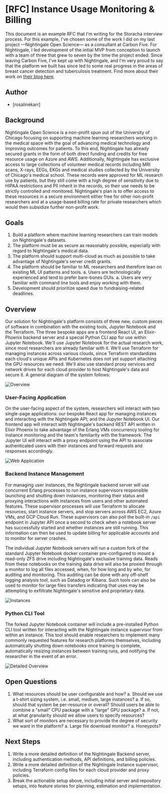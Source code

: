 # [RFC] Instance Usage Monitoring & Billing

This document is an example RFC that I'm writing for the Storacha interview process.
For this example, I've chosen some of the work I did on my last project —Nightingale Open Science— as a consultant at Carbon Five.
For Nightingale, I led development of the initial MVP from conception to launch with a team of three that grew to seven by the time the project ended.
Since leaving Carbon Five, I've kept up with Nightingale, and I'm very proud to say that the platform we built has since led to some real progress in the areas of breast cancer detection and tuberculosis treatment.
Find more about their work on [their blog here](https://www.ngsci.org/updates).

## Author

- [rosalinekarr]

## Background

Nightingale Open Science is a non-profit spun out of the University of Chicago focusing on supporting machine learning researchers working in the medical space with the goal of advancing medical technology and improving outcomes for patients.
To this end, Nightingale has already secured grants in the form of both direct funding and credits for free resource usage on Azure and AWS.
Additionally, Nightingale has exclusive access to large collections of volunteer medical records including MRI scans, X-rays, EEGs, EKGs and medical studies collected by the University of Chicago's medical school.
These records were approved for ML research use by patients, but they still come with a high degree of sensitivity due to HIPAA restrictions and PII inherit in the records, so their use needs to be strictly controlled and monitored.
Nightingale's plan is to offer access to these resources in a secure environment either free for other non-profit researchers and at a usage-based billing rate for private researchers which would then subsidize further non-profit work.

## Goals

1. Build a platform where machine learning researchers can train models on Nightingale's datasets.
1. The platform must be as secure as reasonably possible, especially with regard to Nightingale's medical data.
1. The platform should support multi-cloud as much as possible to take advantage of Nightingale's server credit grants.
1. The platform should be familiar to ML researchers and therefore lean on existing ML UI patterns and tools.
    a. Users are technologically experienced and tend to prefer bare-bones GUIs.
    a. Users are very familiar with command line tools and enjoy working with them.
1. Development should prioritize speed due to fundraising-related deadlines.

## Overview

Our solution for Nightingale's platform consists of three new, custom pieces of software in combination with the existing tools, Jupyter Notebook and the Terraform.
The three bespoke apps are a frontend React UI, an Elixir-Phoenix backend server and a special Python CLI app for use within Jupyter Notebook.
We'll use Jupyter Notebook for the actual research work, since most researchers are already familiar with it.
We'll use Terraform for managing instances across various clouds, since Terraform standardizes each cloud's unique APIs and Kubernetes does not yet support attaching the GPU resources we need.
We'll also use standard proxy services and network drives for each cloud provider to host Nightingale's data and secure it.
A general diagram of the system follows:

![Overview](./assets/overview.png)

### User-Facing Application

On the user-facing aspect of the system, researchers will interact with two single-page applications: our bespoke React app for managing instances and interacting with the Nightingale API; and the Jupyter Notebook UI.
Our frontend app will interact with Nightingale's backend REST API written in Elixir Phoenix to take advantage of the Erlang VMs concurrency tooling for instance monitoring and the team's familiarity with the framework.
The Jupyter UI will interact with a proxy endpoint using the API to associate authenticated users with their instances and forward requests and responses accordingly.

![Web Application](./assets/instances.png)

### Backend Instance Management

For managing user instances, the Nightingale backend server will use concurrent Erlang processes to run instance supervisors responsible launching and shutting down instances, monitoring their status and proxying interactions with instances from users and other automated features.
These supervisor processes will use Terraform to allocate resources, start instance servers, and stop servers across AWS EC2, Azure VMs, and GCP Cloud Run.
These supervisors can also poll the built-in `/api` endpoint in Jupyter API once a second to check when a notebook server has successfully started and whether instances are still running.
This information can then be used to update billing for applicable accounts and to monitor for server crashes.

The individual Jupyter Notebook servers will run a custom fork of the standard Jupyter Notebook docker container pre-configured to mount a read-only ZFS drive including Nightingale's exclusive training data.
Reads from these notebooks on the training data drive will also be proxied through a monitor to log all files accessed, when, for how long and by who, for auditing and monitoring.
This auditing can be done with any off-shelf logging analysis tool, such as Datadog or Kibana.
Such tools can also be used to monitor for large files transfers indicating that uses may be attempting to exfiltrate Nightingale's sensitive and proprietary data.

![Instances](./assets/web_app.png)

### Python CLI Tool

The forked Jupyter Notebook container will include a pre-installed Python CLI tool written for interacting with the Nightingale instance supervisor from within an instance.
This tool should enable researchers to implement many commonly requested features for research platforms themselves, including automatically shutting down notebooks once training is complete, automatically resizing instances between training runs, and notifying the researcher in the event of an error.

![Detailed Overview](./assets/detailed_overview.png)

## Open Questions

1. What resources should be user configurable and how?
    a. Should we use a t-shirt sizing system, i.e. small, medium, large instances?
    a. If so, should that system be per-resource or overall? Should users be able to combine a "small" CPU package with a "large" GPU package?
    a. If not, at what granularity should we allow users to specify resources?
1. What sort of monitors are necessary to provide the degree of security we want in the platform?
    a. Large file download monitor?
    a. Honeypots?

## Next Steps

1. Write a more detailed definition of the Nightingale Backend server, including authentication methods, API definitions, and billing policies.
1. Write a more detailed definition of the Nightingale Instance supervisor, including Terraform config files for each cloud provider and proxy policies.
1. Break the actionable setup above, including initial server and repository setups, into feature stories for planning, estimation and implementation.